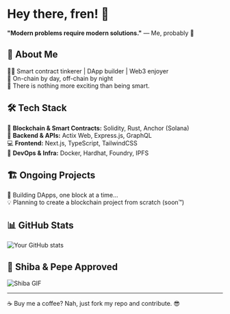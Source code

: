 # Hey there, fren! 🫡

**"Modern problems require modern solutions."** — Me, probably 👀

## 🚀 About Me

👨‍💻 Smart contract tinkerer | DApp builder | Web3 enjoyer  
🔗 On-chain by day, off-chain by night  
🧠 There is nothing more exciting than being smart.  

## 🛠 Tech Stack

🚀 **Blockchain & Smart Contracts:** Solidity, Rust, Anchor (Solana)  
📜 **Backend & APIs:** Actix Web, Express.js, GraphQL  
💻 **Frontend:** Next.js, TypeScript, TailwindCSS  
🐳 **DevOps & Infra:** Docker, Hardhat, Foundry, IPFS  

## 🏗 Ongoing Projects

📌 Building DApps, one block at a time...  
💡 Planning to create a blockchain project from scratch (soon™)  

## 📊 GitHub Stats
![Your GitHub stats](https://github-readme-stats.vercel.app/api?username=zenbuterin&show_icons=true&theme=radical)

## 🐶 Shiba & Pepe Approved
![Shiba GIF](https://media.giphy.com/media/3o7abKhOpu0NwenH3O/giphy.gif)  

---
☕ Buy me a coffee? Nah, just fork my repo and contribute. 😎


